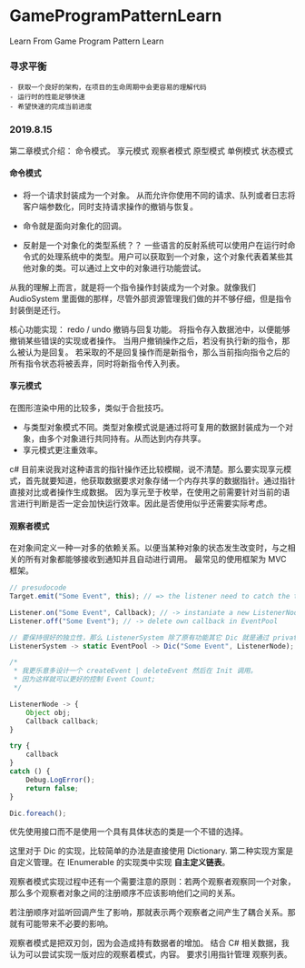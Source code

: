 # GameProgramPatternLearn
Learn From Game Program Pattern Learn



### 寻求平衡
    - 获取一个良好的架构，在项目的生命周期中会更容易的理解代码
    - 运行时的性能足够快速
    - 希望快速的完成当前进度

### 2019.8.15
第二章模式介绍：
命令模式。
享元模式
观察者模式
原型模式
单例模式
状态模式


#### 命令模式
- 将一个请求封装成为一个对象。
从而允许你使用不同的请求、队列或者日志将客户端参数化，同时支持请求操作的撤销与恢复。
- 命令就是面向对象化的回调。

- 反射是一个对象化的类型系统？？
一些语言的反射系统可以使用户在运行时命令式的处理系统中的类型。用户可以获取到一个对象，这个对象代表着某些其他对象的类。可以通过上文中的对象进行功能尝试。

从我的理解上而言，就是将一个指令操作封装成为一个对象。就像我们 AudioSystem 里面做的那样，尽管外部资源管理我们做的并不够仔细，但是指令封装倒是还行。

核心功能实现： redo / undo 撤销与回复功能。
将指令存入数据池中，以便能够撤销某些错误的实现或者操作。
当用户撤销操作之后，若没有执行新的指令，那么被认为是回复。
若采取的不是回复操作而是新指令，那么当前指向指令之后的所有指令状态将被丢弃，同时将新指令传入列表。



#### 享元模式
在图形渲染中用的比较多，类似于合批技巧。

- 与类型对象模式不同。类型对象模式说是通过将可复用的数据封装成为一个对象，由多个对象进行共同持有。从而达到内存共享。
- 享元模式更注重效率。

c# 目前来说我对这种语言的指针操作还比较模糊，说不清楚。那么要实现享元模式，首先就要知道，他获取数据要求对象存储一个内存共享的数据指针。通过指针直接对比或者操作生成数据。
因为享元至于枚举，在使用之前需要针对当前的语言进行判断是否一定会加快运行效率。因此是否使用似乎还需要实际考虑。

#### 观察者模式
在对象间定义一种一对多的依赖关系。以便当某种对象的状态发生改变时，与之相关的所有对象都能够接收到通知并且自动进行调用。
最常见的使用框架为 MVC 框架。

``` js
// presudocode
Target.emit("Some Event", this); // => the listener need to catch the target

Listener.on("Some Event", Callback); // -> instaniate a new ListenerNode to Dic.
Listener.off("Some Event"); // -> delete own callback in EventPool

// 要保持很好的独立性，那么 ListenerSystem 除了原有功能其它 Dic 就是通过 private 封锁在 class 内。
ListenerSystem -> static EventPool -> Dic("Some Event", ListenerNode); 

/*
 * 我更乐意多设计一个 createEvent | deleteEvent 然后在 Init 调用。
 * 因为这样就可以更好的控制 Event Count;
 */

ListenerNode -> {
    Object obj;
    Callback callback;
}

try {
    callback
}
catch () {
    Debug.LogError();
    return false;
}

Dic.foreach();
```


优先使用接口而不是使用一个具有具体状态的类是一个不错的选择。

这里对于 Dic 的实现，比较简单的办法是直接使用 Dictionary.
第二种实现方案是自定义管理。在 IEnumerable 的实现类中实现 __自主定义链表__。

观察者模式实现过程中还有一个需要注意的原则：若两个观察者观察同一个对象，那么多个观察者对象之间的注册顺序不应该影响他们之间的关系。

若注册顺序对监听回调产生了影响，那就表示两个观察者之间产生了耦合关系。那就有可能带来不必要的影响。

观察者模式是把双刃剑，因为会造成持有数据者的增加。
结合 C# 相关数据，我认为可以尝试实现一版对应的观察着模式，内容。
要求引用指针管理 观察列表。